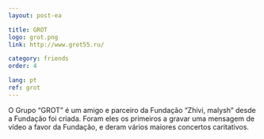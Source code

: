 ```yaml
---
layout: post-ea

title: GROT
logo: grot.png
link: http://www.grot55.ru/

category: friends
order: 4

lang: pt
ref: grot
---
```


O Grupo “GROT” é um amigo e parceiro da Fundação “Zhivi, malysh” desde a Fundação foi criada. Foram eles os primeiros a gravar uma mensagem de vídeo a favor da Fundação, e deram vários maiores concertos caritativos. 